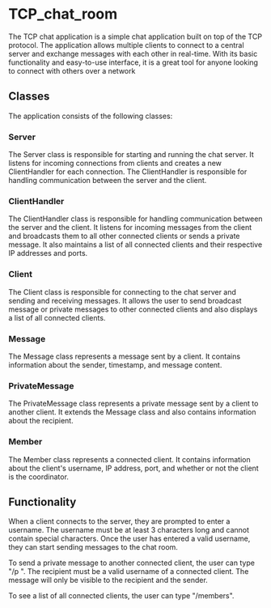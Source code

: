 # TCP_chat_room
The TCP chat application is a simple chat application built on top of the TCP protocol. The application allows multiple clients to connect to a central server and exchange messages with each other in real-time. With its basic functionality and easy-to-use interface, it is a great tool for anyone looking to connect with others over a network

## Classes
The application consists of the following classes:

### Server
The Server class is responsible for starting and running the chat server. It listens for incoming connections from clients and creates a new ClientHandler for each connection. The ClientHandler is responsible for handling communication between the server and the client.

### ClientHandler
The ClientHandler class is responsible for handling communication between the server and the client. It listens for incoming messages from the client and broadcasts them to all other connected clients or sends a private message. It also maintains a list of all connected clients and their respective IP addresses and ports.

### Client
The Client class is responsible for connecting to the chat server and sending and receiving messages. It allows the user to send broadcast message or private messages to other connected clients and also displays a list of all connected clients.

### Message
The Message class represents a message sent by a client. It contains information about the sender, timestamp, and message content.

### PrivateMessage
The PrivateMessage class represents a private message sent by a client to another client. It extends the Message class and also contains information about the recipient.

### Member
The Member class represents a connected client. It contains information about the client's username, IP address, port, and whether or not the client is the coordinator.

## Functionality
When a client connects to the server, they are prompted to enter a username. The username must be at least 3 characters long and cannot contain special characters. Once the user has entered a valid username, they can start sending messages to the chat room.

To send a private message to another connected client, the user can type "/p <Recipient> <Message>". The recipient must be a valid username of a connected client. The message will only be visible to the recipient and the sender.

To see a list of all connected clients, the user can type "/members".




